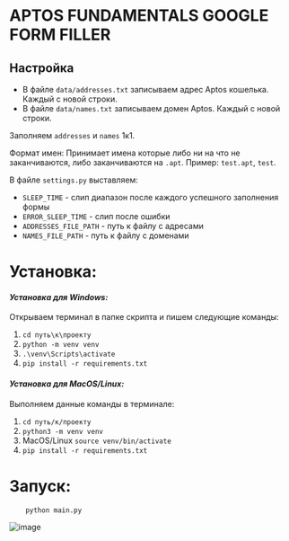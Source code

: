 # APTOS FUNDAMENTALS GOOGLE FORM FILLER

## Настройка
* В файле `data/addresses.txt` записываем адрес Aptos кошелька. Каждый с новой строки.
* В файле `data/names.txt` записываем домен Aptos. Каждый с новой строки.

Заполняем `addresses` и `names` 1к1. 

Формат имен: Принимает имена которые либо ни на что не заканчиваются, либо заканчиваются на `.apt`. 
Пример: `test.apt`, `test`.


В файле `settings.py` выставляем:
* `SLEEP_TIME` - слип диапазон после каждого успешного заполнения формы
* `ERROR_SLEEP_TIME` - слип после ошибки
* `ADDRESSES_FILE_PATH` - путь к файлу с адресами
* `NAMES_FILE_PATH` - путь к файлу с доменами

# Установка:
#### *Установка для Windows:*
Открываем терминал в папке скрипта и пишем следующие команды:
1. `cd путь\к\проекту`
2. `python -m venv venv`
3. `.\venv\Scripts\activate`
4. `pip install -r requirements.txt`

#### *Установка для MacOS/Linux:*

Выполняем данные команды в терминале:

1. `cd путь/к/проекту`
2. `python3 -m venv venv`
3. MacOS/Linux `source venv/bin/activate`
4. `pip install -r requirements.txt`

# Запуск:
```
    python main.py
```

![image](https://github.com/sybil-v-zakone/aptos-fundamentals-form-filler/assets/33164477/01b6b238-edb3-480f-b6a9-9ef272732fb8)
